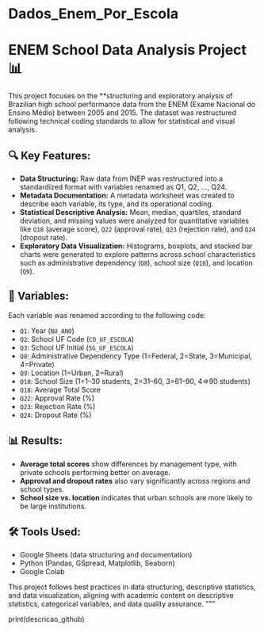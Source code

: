 # Dados_Enem_Por_Escola

# ENEM School Data Analysis Project 📊

This project focuses on the **structuring and exploratory analysis of Brazilian high school performance data from the ENEM (Exame Nacional do Ensino Médio) between 2005 and 2015. The dataset was restructured following technical coding standards to allow for statistical and visual analysis.

## 🔍 Key Features:
- **Data Structuring:** Raw data from INEP was restructured into a standardized format with variables renamed as Q1, Q2, ..., Q24.
- **Metadata Documentation:** A metadata worksheet was created to describe each variable, its type, and its operational coding.
- **Statistical Descriptive Analysis:** Mean, median, quartiles, standard deviation, and missing values were analyzed for quantitative variables like `Q18` (average score), `Q22` (approval rate), `Q23` (rejection rate), and `Q24` (dropout rate).
- **Exploratory Data Visualization:** Histograms, boxplots, and stacked bar charts were generated to explore patterns across school characteristics such as administrative dependency (`Q8`), school size (`Q10`), and location (`Q9`).

## 🧾 Variables:
Each variable was renamed according to the following code:
- `Q1`: Year (`NU_ANO`)
- `Q2`: School UF Code (`CO_UF_ESCOLA`)
- `Q3`: School UF Initial (`SG_UF_ESCOLA`)
- `Q8`: Administrative Dependency Type (1=Federal, 2=State, 3=Municipal, 4=Private)
- `Q9`: Location (1=Urban, 2=Rural)
- `Q10`: School Size (1=1–30 students, 2=31–60, 3=61–90, 4=>90 students)
- `Q18`: Average Total Score
- `Q22`: Approval Rate (%)
- `Q23`: Rejection Rate (%)
- `Q24`: Dropout Rate (%)

## 📊 Results:
- **Average total scores** show differences by management type, with private schools performing better on average.
- **Approval and dropout rates** also vary significantly across regions and school types.
- **School size vs. location** indicates that urban schools are more likely to be large institutions.

## 🛠️ Tools Used:
- Google Sheets (data structuring and documentation)
- Python (Pandas, GSpread, Matplotlib, Seaborn)
- Google Colab

This project follows best practices in data structuring, descriptive statistics, and data visualization, aligning with academic content on descriptive statistics, categorical variables, and data quality assurance.
"""

print(descricao_github)
